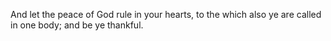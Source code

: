 And let the peace of God rule in your hearts, to the which also ye are called in one body; and be ye thankful.
